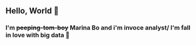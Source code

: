 ## Hello, World 👋
### I'm ~~peeping-tom-boy~~ Marina Bo and i'm invoce analyst/ I'm fall in love with big data 💜
